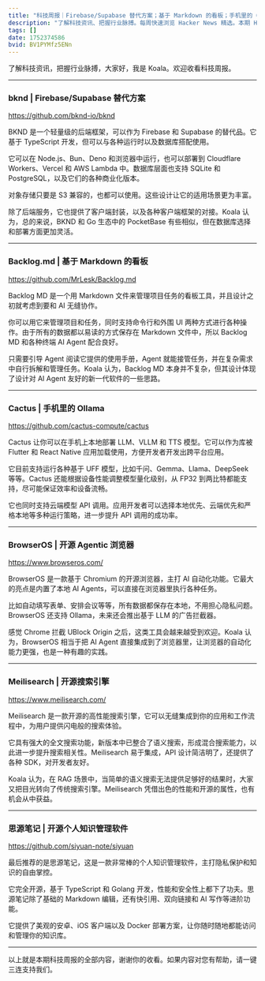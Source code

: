 ```yaml
---
title: "科技周报｜Firebase/Supabase 替代方案；基于 Markdown 的看板；手机里的 Ollama"
description: "了解科技资讯、把握行业脉搏。每周快速浏览 Hacker News 精选。本期 Hacker Newsletter 地址：https://buttondown.com/hacker-newsletter/archive/hacker-newsletter-753/"
tags: []
date: 1752374586
bvid: BV1PYMfz5ENn
---
```

了解科技资讯，把握行业脉搏，大家好，我是 Koala。欢迎收看科技周报。

---

### bknd | Firebase/Supabase 替代方案
https://github.com/bknd-io/bknd

BKND 是一个轻量级的后端框架，可以作为 Firebase 和 Supabase 的替代品。它基于 TypeScript 开发，但可以与各种运行时以及数据库搭配使用。

它可以在 Node.js、Bun、Deno 和浏览器中运行，也可以部署到 Cloudflare Workers、Vercel 和 AWS Lambda 中。数据库层面也支持 SQLite 和 PostgreSQL，以及它们的各种商业化版本。

对象存储只要是 S3 兼容的，也都可以使用。这些设计让它的适用场景更为丰富。

除了后端服务，它也提供了客户端封装，以及各种客户端框架的对接。Koala 认为，总的来说，BKND 和 Go 生态中的 PocketBase 有些相似，但在数据库选择和部署方面更加灵活。

---

### Backlog.md | 基于 Markdown 的看板
https://github.com/MrLesk/Backlog.md

Backlog MD 是一个用 Markdown 文件来管理项目任务的看板工具，并且设计之初就考虑到要和 AI 无缝协作。

你可以用它来管理项目和任务，同时支持命令行和外围 UI 两种方式进行各种操作。由于所有的数据都以易读的方式保存在 Markdown 文件中，所以 Backlog MD 和各种终端 AI Agent 配合良好。

只需要引导 Agent 阅读它提供的使用手册，Agent 就能接管任务，并在复杂需求中自行拆解和管理任务。Koala 认为，Backlog MD 本身并不复杂，但其设计体现了设计对 AI Agent 友好的新一代软件的一些思路。

---

### Cactus | 手机里的 Ollama
https://github.com/cactus-compute/cactus

Cactus 让你可以在手机上本地部署 LLM、VLLM 和 TTS 模型。它可以作为库被 Flutter 和 React Native 应用加载使用，方便开发者开发出跨平台应用。

它目前支持运行各种基于 UFF 模型，比如千问、Gemma、Llama、DeepSeek 等等。Cactus 还能根据设备性能调整模型量化级别，从 FP32 到两比特都能支持，尽可能保证效率和设备流畅。

它也同时支持云端模型 API 调用。应用开发者可以选择本地优先、云端优先和严格本地等多种运行策略，进一步提升 API 调用的成功率。

---

### BrowserOS | 开源 Agentic 浏览器
https://www.browseros.com/

BrowserOS 是一款基于 Chromium 的开源浏览器，主打 AI 自动化功能。它最大的亮点是内置了本地 AI Agents，可以直接在浏览器里执行各种任务。

比如自动填写表单、安排会议等等，所有数据都保存在本地，不用担心隐私问题。BrowserOS 还支持 Ollama，未来还会推出基于 LLM 的广告拦截器。

感觉 Chrome 拦截 UBlock Origin 之后，这类工具会越来越受到欢迎。Koala 认为，BrowserOS 相当于把 AI Agent 直接集成到了浏览器里，让浏览器的自动化能力更强，也是一种有趣的实践。

---

### Meilisearch | 开源搜索引擎
https://www.meilisearch.com/

Meilisearch 是一款开源的高性能搜索引擎，它可以无缝集成到你的应用和工作流程中，为用户提供闪电般的搜索体验。

它具有强大的全文搜索功能，新版本中已整合了语义搜索，形成混合搜索能力，以此进一步提升搜索相关性。Meilisearch 易于集成，API 设计简洁明了，还提供了各种 SDK，对开发者友好。

Koala 认为，在 RAG 场景中，当简单的语义搜索无法提供足够好的结果时，大家又把目光转向了传统搜索引擎。Meilisearch 凭借出色的性能和开源的属性，也有机会从中获益。

---

### 思源笔记 | 开源个人知识管理软件
https://github.com/siyuan-note/siyuan

最后推荐的是思源笔记，这是一款非常棒的个人知识管理软件，主打隐私保护和知识的自由掌控。

它完全开源，基于 TypeScript 和 Golang 开发，性能和安全性上都下了功夫。思源笔记除了基础的 Markdown 编辑，还有快引用、双向链接和 AI 写作等进阶功能。

它提供了美观的安卓、iOS 客户端以及 Docker 部署方案，让你随时随地都能访问和管理你的知识库。

---

以上就是本期科技周报的全部内容，谢谢你的收看。如果内容对您有帮助，请一键三连支持我们。

